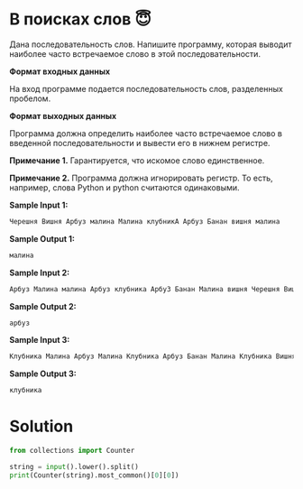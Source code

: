 # В поисках слов 😇

Дана последовательность слов. Напишите программу, которая выводит наиболее часто встречаемое слово в этой
последовательности.

**Формат входных данных**

На вход программе подается последовательность слов, разделенных пробелом.

**Формат выходных данных**

Программа должна определить наиболее часто встречаемое слово в введенной последовательности и вывести его в нижнем
регистре.

**Примечание 1.** Гарантируется, что искомое слово единственное.

**Примечание 2.** Программа должна игнорировать регистр. То есть, например, слова Python и python считаются одинаковыми.

**Sample Input 1:**

```python
Черешня Вишня Арбуз малина Малина клубникА Арбуз Банан вишня малина
```

**Sample Output 1:**

```python
малина
```

**Sample Input 2:**

```python
Арбуз Малина малина Арбуз клубника АрбуЗ Банан Малина вишня Черешня Вишня арбуз
```

**Sample Output 2:**

```python
арбуз
```

**Sample Input 3:**

```python
Клубника Малина Арбуз Малина Клубника Арбуз Банан Малина Клубника Вишня Клубника Черешня Вишня
```

**Sample Output 3:**

```python
клубника
```

# Solution

```python
from collections import Counter

string = input().lower().split()
print(Counter(string).most_common()[0][0])
```